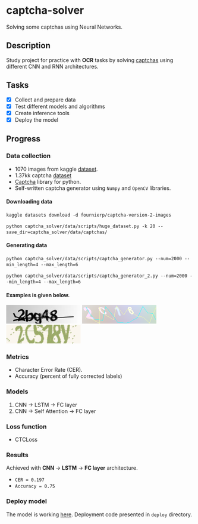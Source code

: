 # captcha-solver
Solving some captchas using Neural Networks.

## Description
Study project for practice with **OCR** tasks by solving 
[captchas](https://en.wikipedia.org/wiki/CAPTCHA) using different CNN and RNN architectures.

## Tasks
- [x] Collect and prepare data
- [x] Test different models and algorithms
- [x] Create inference tools
- [x] Deploy the model

## Progress
### Data collection
- 1070 images from kaggle [dataset](https://www.kaggle.com/datasets/fournierp/captcha-version-2-images).
- 1.37kk captcha [dataset](https://huggingface.co/datasets/hammer888/captcha-data)
- [Captcha](https://github.com/lepture/captcha) library for python.
- Self-written captcha generator using `Numpy` and `OpenCV` libraries.
#### Downloading data
```commandline
kaggle datasets download -d fournierp/captcha-version-2-images
```
```commandline
python captcha_solver/data/scripts/huge_dataset.py -k 20 --save_dir=captcha_solver/data/captchas/
```
#### Generating data
```commandline
python captcha_solver/data/scripts/captcha_generator.py --num=2000 --min_length=4 --max_length=6
```
```commandline
python captcha_solver/data/scripts/captcha_generator_2.py --num=2000 --min_length=4 --max_length=6
```

#### Examples is given below.
![1](https://github.com/shchukinvov/captcha_solver/blob/main/figure/2bg48.png)
![2](https://github.com/shchukinvov/captcha_solver/blob/main/figure/2C16.png)
![3](https://github.com/shchukinvov/captcha_solver/blob/main/figure/2C518y.png)

### Metrics
- Character Error Rate (CER).
- Accuracy (percent of fully corrected labels)

### Models
1. CNN &#8594; LSTM &#8594; FC layer
2. CNN &#8594; Self Attention &#8594; FC layer

### Loss function
- CTCLoss

### Results
Achieved with **CNN** &#8594; **LSTM** &#8594; **FC layer** architecture.
- `CER = 0.197`
- `Accuracy = 0.75`

### Deploy model
The model is working [here](https://huggingface.co/spaces/shchukinvov/captcha_solver).
Deployment code presented in `deploy` directory.

